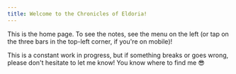 ```yaml
---
title: Welcome to the Chronicles of Eldoria!
---
```

This is the home page. To see the notes, see the menu on the left (or tap on the three bars in the top-left corner, if you're on mobile)!

This is a constant work in progress, but if something breaks or goes wrong, please don't hesitate to let me know! You know where to find me 😎



